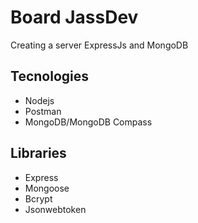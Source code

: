 # Board JassDev

Creating a server ExpressJs and MongoDB

## Tecnologies

* Nodejs 
* Postman
* MongoDB/MongoDB Compass
## Libraries

* Express
* Mongoose
* Bcrypt
* Jsonwebtoken
